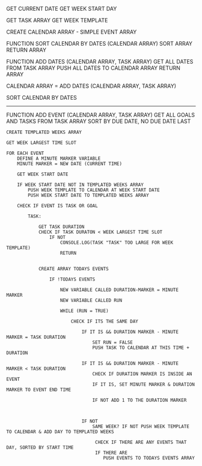 GET CURRENT DATE
GET WEEK START DAY

GET TASK ARRAY
GET WEEK TEMPLATE

CREATE CALENDAR ARRAY - SIMPLE EVENT ARRAY

FUNCTION SORT CALENDAR BY DATES (CALENDAR ARRAY)
SORT ARRAY
RETURN ARRAY

FUNCTION ADD DATES (CALENDAR ARRAY, TASK ARRAY)
GET ALL DATES FROM TASK ARRAY
PUSH ALL DATES TO CALENDAR ARRAY
RETURN ARRAY

CALENDAR ARRAY = ADD DATES (CALENDAR ARRAY, TASK ARRAY)

SORT CALENDAR BY DATES

---

FUNCTION ADD EVENT (CALENDAR ARRAY, TASK ARRAY)
GET ALL GOALS AND TASKS FROM TASK ARRAY
SORT BY DUE DATE, NO DUE DATE LAST

    CREATE TEMPLATED WEEKS ARRAY

    GET WEEK LARGEST TIME SLOT

    FOR EACH EVENT
        DEFINE A MINUTE MARKER VARIABLE
        MINUTE MARKER = NEW DATE (CURRENT TIME)

        GET WEEK START DATE

        IF WEEK START DATE NOT IN TEMPLATED WEEKS ARRAY
            PUSH WEEK TEMPLATE TO CALENDAR AT WEEK START DATE
            PUSH WEEK START DATE TO TEMPLATED WEEKS ARRAY

        CHECK IF EVENT IS TASK OR GOAL

            TASK:

                GET TASK DURATION
                CHECK IF TASK DURATON < WEEK LARGEST TIME SLOT
                    IF NOT
                        CONSOLE.LOG(TASK "TASK" TOO LARGE FOR WEEK TEMPLATE)
                        RETURN


                CREATE ARRAY TODAYS EVENTS

                    IF !TODAYS EVENTS

                        NEW VARIABLE CALLED DURATION-MARKER = MINUTE MARKER
                        NEW VARIABLE CALLED RUN

                        WHILE (RUN = TRUE)

                            CHECK IF ITS THE SAME DAY

                                IF IT IS && DURATION MARKER - MINUTE MARKER = TASK DURATION
                                    SET RUN = FALSE
                                    PUSH TASK TO CALENDAR AT THIS TIME + DURATION

                                IF IT IS && DURATION MARKER - MINUTE MARKER < TASK DURATION
                                    CHECK IF DURATION MARKER IS INSIDE AN EVENT
                                    IF IT IS, SET MINUTE MARKER & DURATION MARKER TO EVENT END TIME

                                    IF NOT ADD 1 TO THE DURATION MARKER



                                IF NOT
                                    SAME WEEK? IF NOT PUSH WEEK TEMPLATE TO CALENDAR & ADD DAY TO TEMPLATED WEEKS

                                     CHECK IF THERE ARE ANY EVENTS THAT DAY, SORTED BY START TIME
                                     IF THERE ARE
                                        PUSH EVENTS TO TODAYS EVENTS ARRAY



